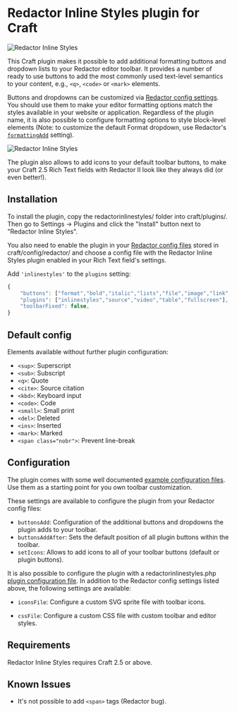 # Redactor Inline Styles plugin for Craft

![Redactor Inline Styles](https://github.com/carlcs/craft-redactorinlinestyles/blob/master/redactorinlinestyles.png)

This Craft plugin makes it possible to add additional formatting buttons and dropdown lists to your Redactor editor toolbar. It provides a number of ready to use buttons to add the most commonly used text-level semantics to your content, e.g., `<q>`, `<code>` or `<mark>` elements.

Buttons and dropdowns can be customized via [Redactor config settings][1]. You should use them to make your editor formatting options match the styles available in your website or application. Regardless of the plugin name, it is also possible to configure formatting options to style block-level elements (Note: to customize the default Format dropdown, use Redactor's [`formattingAdd`][2] setting).

![Redactor Inline Styles](https://github.com/carlcs/craft-redactorinlinestyles/blob/master/redactorinlinestyles-1.png)

The plugin also allows to add icons to your default toolbar buttons, to make your Craft 2.5 Rich Text fields with Redactor II look like they always did (or even better!).


  [1]: http://buildwithcraft.com/docs/rich-text-fields#redactor-configs
  [2]: https://imperavi.com/redactor/docs/settings/formatting/#setting-formattingAdd

## Installation

To install the plugin, copy the redactorinlinestyles/ folder into craft/plugins/. Then go to Settings → Plugins and click the "Install" button next to "Redactor Inline Styles".

You also need to enable the plugin in your [Redactor config files][1] stored in craft/config/redactor/ and choose a config file with the Redactor Inline Styles plugin enabled in your Rich Text field's settings.

Add `'inlinestyles'` to the `plugins` setting:

```javascript
{
	"buttons": ["format","bold","italic","lists","file","image","link","horizontalrule"],
	"plugins": ["inlinestyles","source","video","table","fullscreen"],
	"toolbarFixed": false,
}
```

## Default config

Elements available without further plugin configuration:

- `<sup>`: Superscript
- `<sub>`: Subscript
- `<q>`: Quote
- `<cite>`: Source citation
- `<kbd>`: Keyboard input
- `<code>`: Code
- `<small>`: Small print
- `<del>`: Deleted
- `<ins>`: Inserted
- `<mark>`: Marked
- `<span class="nobr">`: Prevent line-break


## Configuration

The plugin comes with some well documented [example configuration files][3]. Use them as a starting point for you own toolbar customization.

These settings are available to configure the plugin from your Redactor config files:

- `buttonsAdd`: Configuration of the additional buttons and dropdowns the plugin adds to your  toolbar.
- `buttonsAddAfter`: Sets the default position of all plugin buttons within the toolbar.
- `setIcons`: Allows to add icons to all of your toolbar buttons (default or plugin buttons).

It is also possible to configure the plugin with a redactorinlinestyles.php
[plugin configuration file][3]. In addition to the Redactor config settings listed above, the following settings are available:

- `iconsFile`: Configure a custom SVG sprite file with toolbar icons.
- `cssFile`: Configure a custom CSS file with custom toolbar and editor styles.


  [3]: examples/Example-1.json
  [4]: http://buildwithcraft.com/docs/plugins/plugin-settings#config-file

## Requirements

Redactor Inline Styles requires Craft 2.5 or above.

## Known Issues

- It's not possible to add `<span>` tags (Redactor bug).
